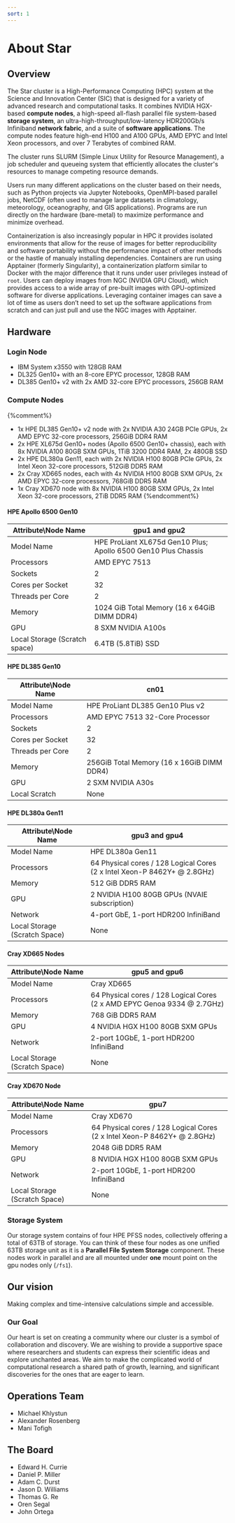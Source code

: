```yaml
---
sort: 1
---
```


# About Star

## Overview

The Star cluster is a High-Performance Computing (HPC) system at the Science and Innovation Center (SIC) that is designed for a variety of advanced research and computational tasks. It combines NVIDIA HGX-based **compute nodes**, a high-speed all-flash parallel file system-based **storage system**, an ultra-high-throughput/low-latency HDR200Gb/s Infiniband **network fabric**, and a suite of **software applications**. The compute nodes feature high-end H100 and A100 GPUs, AMD EPYC and Intel Xeon processors, and over 7 Terabytes of combined RAM.

The cluster runs SLURM (Simple Linux Utility for Resource Management), a job scheduler and queueing system that efficiently allocates the cluster's resources to manage competing resource demands.

Users run many different applications on the cluster based on their needs, such as Python projects via Jupyter Notebooks, OpenMPI-based parallel jobs, NetCDF (often used to manage large datasets in climatology, meteorology, oceanography, and GIS applications). Programs are run directly on the hardware (bare-metal) to maximize performance and minimize overhead.

Containerization is also increasingly popular in HPC it provides isolated environments that allow for the reuse of images for better reproducibility and software portability without the performance impact of other methods or the hastle of manualy installing dependencies. Containers are run using Apptainer (formerly Singularity), a containerization platform similar to Docker with the major difference that it runs under user privileges instead of `root`. Users can deploy images from NGC (NVIDIA GPU Cloud), which provides access to a wide array of pre-built images with GPU-optimized software for diverse applications. Leveraging container images can save a lot of time as users don’t need to set up the software applications from scratch and can just pull and use the NGC images with Apptainer.


## Hardware

### Login Node

- IBM System x3550 with 128GB RAM
- DL325 Gen10+ with an 8-core EPYC processor, 128GB RAM
- DL385 Gen10+ v2 with 2x AMD 32-core EPYC processors, 256GB RAM

### Compute Nodes

{%comment%}
- 1x HPE DL385 Gen10+ v2 node with 2x NVIDIA A30 24GB PCIe GPUs, 2x AMD EPYC 32-core processors, 256GiB DDR4 RAM
- 2x HPE XL675d Gen10+ nodes (Apollo 6500 Gen10+ chassis), each with 8x NVIDIA A100 80GB SXM GPUs, 1TiB 3200 DDR4 RAM, 2x 480GB SSD
- 2x HPE DL380a Gen11, each with 2x NVIDIA H100 80GB PCIe GPUs, 2x Intel Xeon 32-core processors, 512GiB DDR5 RAM
- 2x Cray XD665 nodes, each with 4x NVIDIA H100 80GB SXM GPUs, 2x AMD EPYC 32-core processors, 768GiB DDR5 RAM
- 1x Cray XD670 node with 8x NVIDIA H100 80GB SXM GPUs, 2x Intel Xeon 32-core processors, 2TiB DDR5 RAM
{%endcomment%}

#### HPE Apollo 6500 Gen10

| Attribute\Node Name           | gpu1 and gpu2                                                           |
| ----------------------------- | -------------------------------------------------------------- |
| Model Name                    | HPE ProLiant XL675d Gen10 Plus; Apollo 6500 Gen10 Plus Chassis |
| Processors                 | AMD EPYC 7513                                               |
| Sockets                       | 2                                                              |
| Cores per Socket              | 32                                                             |
| Threads per Core              | 2                                                              |
| Memory                        | 1024 GiB Total Memory (16 x 64GiB DIMM DDR4)                   |
| GPU                           | 8 SXM NVIDIA A100s                                             |
| Local Storage (Scratch space) | 6.4TB (5.8TiB) SSD                                                          |

#### HPE DL385 Gen10

| Attribute\Node Name           | cn01                                       |
| ----------------------------- | ------------------------------------------ |
| Model Name                    | HPE ProLiant DL385 Gen10 Plus v2           |
| Processors                  | AMD EPYC 7513 32-Core Processor            |
| Sockets                       | 2                                          |
| Cores per Socket              | 32                                         |
| Threads per Core              | 2                                          |
| Memory                        | 256GiB Total Memory (16 x 16GiB DIMM DDR4) |
| GPU                           | 2 SXM NVIDIA A30s                          |
| Local Scratch | None                                       |

#### HPE DL380a Gen11

| Attribute\Node Name           | gpu3 and gpu4                             |
| ----------------------------- | -------------------------------------------- |
| Model Name                    | HPE DL380a Gen11                             |
| Processors              | 64 Physical cores / 128 Logical Cores (2 x Intel Xeon-P 8462Y+ @ 2.8GHz)  |
| Memory                        | 512 GiB DDR5 RAM                             |
| GPU                           | 2 NVIDIA H100 80GB GPUs (NVAIE subscription) |
| Network                       | 4-port GbE, 1-port HDR200 InfiniBand         |
| Local Storage (Scratch Space) | None                                    |

#### Cray XD665 Nodes

| Attribute\Node Name           | gpu5 and gpu6                      |
| ----------------------------- | -------------------------------------- |
| Model Name                    | Cray XD665                             |
| Processors  | 64 Physical cores / 128 Logical Cores (2 x AMD EPYC Genoa 9334 @ 2.7GHz)                  |
| Memory                        | 768 GiB DDR5 RAM                       |
| GPU                           | 4 NVIDIA HGX H100 80GB SXM GPUs        |
| Network                       | 2-port 10GbE, 1-port HDR200 InfiniBand |
| Local Storage (Scratch Space) | None                          |

#### Cray XD670 Node

| Attribute\Node Name           | gpu7                                |
| ----------------------------- | -------------------------------------- |
| Model Name                    | Cray XD670                             |
| Processors  | 64 Physical cores / 128 Logical Cores (2 x Intel Xeon-P 8462Y+ @ 2.8GHz)                  |
| Memory                        | 2048 GiB DDR5 RAM                      |
| GPU                           | 8 NVIDIA HGX H100 80GB SXM GPUs        |
| Network                       | 2-port 10GbE, 1-port HDR200 InfiniBand |
| Local Storage (Scratch Space) | None                                |

### Storage System

Our storage system contains of four HPE PFSS nodes, collectively offering a total of 63TB of storage. You can think of these four nodes as one unified 63TB storage unit as it is a **Parallel File System Storage** component. These nodes work in parallel and are all mounted under **one** mount point on the gpu nodes only (`/fs1`).

## Our vision

Making complex and time-intensive calculations simple and accessible.

### Our Goal

Our heart is set on creating a community where our cluster is a symbol of collaboration and discovery. We are wishing to provide a supportive space where researchers and students can express their scientific ideas and explore unchanted areas. We aim to make the complicated world of computational research a shared path of growth, learning, and significant discoveries for the ones that are eager to learn.

## Operations Team
- Michael Khlystun
- Alexander Rosenberg
- Mani Tofigh

## The Board

- Edward H. Currie
- Daniel P. Miller
- Adam C. Durst
- Jason D. Williams
- Thomas G. Re
- Oren Segal
- John Ortega
